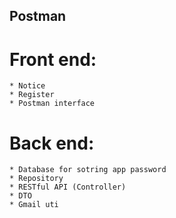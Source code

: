 ## Postman

# Front end:

    * Notice
    * Register
    * Postman interface

# Back end:

    * Database for sotring app password
    * Repository
    * RESTful API (Controller)
    * DTO
    * Gmail uti
